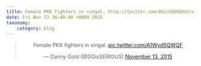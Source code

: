 ```yaml
---
title: Female PKK fighters in singal. http://twitter.com/DGisSERIOUS/status/665201701541015552/photo/1
date: Fri Nov 13 16:40:40 +0000 2015
taxonomy:
    category: blog
---
```

<blockquote class="twitter-tweet" align="center" width="350"><p lang="in" dir="ltr">Female PKK fighters in singal. <a href="http://twitter.com/DGisSERIOUS/status/665201701541015552/photo/1">pic.twitter.com/A1Wyd5QWQF</a></p>&mdash; Danny Gold (@DGisSERIOUS) <a href="https://twitter.com/DGisSERIOUS/status/665201701541015552">November 13, 2015</a></blockquote>
